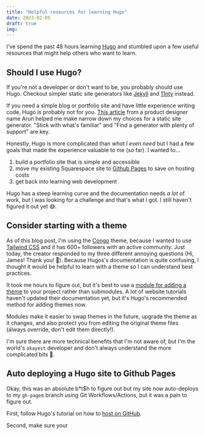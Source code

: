 ```yaml
---
title: "Helpful resources for learning Hugo"
date: 2023-02-05
draft: true
img: 
---
```


I've spend the past 48 hours learning [Hugo](https://gohugo.io/) and stumbled upon a few useful resources that might help others who want to learn. 

## Should I use Hugo?

If you're not a developer or don't want to be, you probably should use Hugo. Checkout simpler static site generators like [Jekyll](https://docs.github.com/en/pages/setting-up-a-github-pages-site-with-jekyll/about-github-pages-and-jekyll) and [11nty](https://www.11ty.dev/) instead. 
 
If you need a simple blog or portfolio site and have little experience writing code, Hugo is probably not for you. [This article](https://arun.is/blog/choosing-a-static-site-generator/) from a product designer name Arun helped me make narrow down my choices for a static site generator. "Stick with what's familiar" and "Find a generator with plenty of support" are key. 

Honestly, Hugo is more complicated than *what I even need* but I had a few goals that made the experience valuable to me (so far). I wanted to... 

1. build a portfolio site that is simple and accessible
2. move my existing Squarespace site to <a target="_blank" href="https://pages.github.com/">Github Pages</a> to save on hosting costs
3. get back into learning web development

Hugo has a steep learning curve and the documentation needs *a lot* of work, but I was looking for a challenge and that's what I got. I still haven't figured it out yet 😅.

## Consider starting with a theme

As of this blog post, I'm using the [Congo](https://jpanther.github.io/congo/docs/) theme, because I wanted to use [Tailwind CSS](https://tailwindcss.com/) and it has 600+ followers with an active community. Just today, the creator responded to my three different annoying questions (Hi, James! Thank you! 🙏). Because Hugos's documentation is quite confusing, I thought it would be helpful to learn with a theme so I can understand best practices. 

It took me hours to figure out, but it's best to use a [module for adding a theme](https://gohugo.io/hugo-modules/use-modules/#use-a-module-for-a-theme) to your project rather than submodules. A lot of website tutorials haven't updated their documentation yet, but it's Hugo's recommended method for adding themes now.

Modules make it easier to swap themes in the future, upgrade the theme as it changes, and also protect you from editing the original theme files (always override, don't edit them directly!). 

I'm sure there are more technical benefits that I'm not aware of, but I'm the world's `okayest` developer and don't always understand the more complicated bits 👾. 

## Auto deploying a Hugo site to Github Pages 

Okay, this was an absolute b*t$h to figure out but my site now auto-deploys to my `gh-page`s branch using Git Workflows/Actions, but it was a pain to figure out. 

First, follow Hugo's tutorial on how to [host on GitHub](https://gohugo.io/hosting-and-deployment/hosting-on-github/). 

Second, make sure your 









